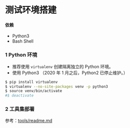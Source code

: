 # 测试环境搭建

#### 依赖
- Python3
- Bash Shell

### 1 Python 环境

- 推荐使用 ``virtualenv`` 创建隔离独立的 Python 环境。
- 使用 Python3 （2020 年 1 月之后，Python2 已停止维护。）

```bash
$ pip install virtualenv
$ virtualenv --no-site-packages venv -p python3
$ source venv/bin/activate
#$ deactivate
```

### 2 工具集部署

参考：[tools/readme.md](../tools/readme.md)
